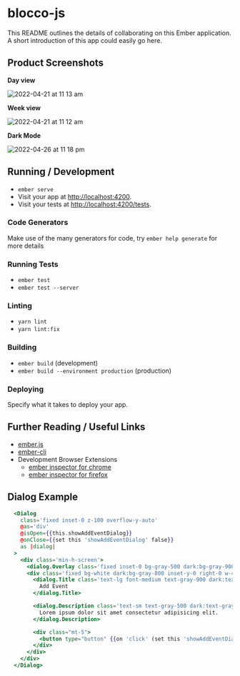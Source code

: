 # blocco-js

This README outlines the details of collaborating on this Ember application.
A short introduction of this app could easily go here.

## Product Screenshots

**Day view**

![2022-04-21 at 11 13 am](https://user-images.githubusercontent.com/1835120/164433397-616dff6f-4a22-4dad-aaca-1ad720380e01.png)

**Week view**

![2022-04-21 at 11 12 am](https://user-images.githubusercontent.com/1835120/164433265-6ea9a919-08b4-4dfa-aa68-c6da2c7e4e7c.png)

**Dark Mode**

![2022-04-26 at 11 18 pm](https://user-images.githubusercontent.com/1835120/165402012-dc1afbbb-a898-42bb-97e0-7b094a1a6de0.png)


## Running / Development

* `ember serve`
* Visit your app at [http://localhost:4200](http://localhost:4200).
* Visit your tests at [http://localhost:4200/tests](http://localhost:4200/tests).

### Code Generators

Make use of the many generators for code, try `ember help generate` for more details

### Running Tests

* `ember test`
* `ember test --server`

### Linting

* `yarn lint`
* `yarn lint:fix`

### Building

* `ember build` (development)
* `ember build --environment production` (production)

### Deploying

Specify what it takes to deploy your app.

## Further Reading / Useful Links

* [ember.js](https://emberjs.com/)
* [ember-cli](https://ember-cli.com/)
* Development Browser Extensions
  * [ember inspector for chrome](https://chrome.google.com/webstore/detail/ember-inspector/bmdblncegkenkacieihfhpjfppoconhi)
  * [ember inspector for firefox](https://addons.mozilla.org/en-US/firefox/addon/ember-inspector/)


## Dialog Example

```hbs
  <Dialog
    class='fixed inset-0 z-100 overflow-y-auto'
    @as='div'
    @isOpen={{this.showAddEventDialog}}
    @onClose={{set this 'showAddEventDialog' false}}
    as |dialog|
  >
    <div class='min-h-screen'>
      <dialog.Overlay class='fixed inset-0 bg-gray-500 dark:bg-gray-900 bg-opacity-75 transition-opacity' />
      <div class='fixed bg-white dark:bg-gray-800 inset-y-0 right-0 w-4/12 px-10 pt-4'>
        <dialog.Title class='text-lg font-medium text-gray-900 dark:text-gray-100 leading-6' @as='h3'>
          Add Event
        </dialog.Title>

        <dialog.Description class='text-sm text-gray-500 dark:text-gray-100'>
          Lorem ipsum dolor sit amet consectetur adipisicing elit.
        </dialog.Description>

        <div class="mt-5">
          <button type="button" {{on 'click' (set this 'showAddEventDialog' false)}}>Done</button>
        </div>
      </div>
    </div>
  </Dialog>
```
